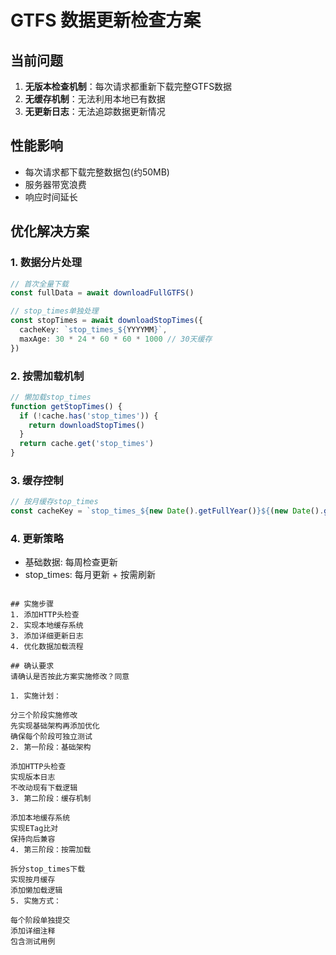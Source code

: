 # GTFS 数据更新检查方案

## 当前问题
1. **无版本检查机制**：每次请求都重新下载完整GTFS数据
2. **无缓存机制**：无法利用本地已有数据
3. **无更新日志**：无法追踪数据更新情况

## 性能影响
- 每次请求都下载完整数据包(约50MB)
- 服务器带宽浪费
- 响应时间延长

## 优化解决方案

### 1. 数据分片处理
```typescript
// 首次全量下载
const fullData = await downloadFullGTFS()

// stop_times单独处理
const stopTimes = await downloadStopTimes({
  cacheKey: `stop_times_${YYYYMM}`,
  maxAge: 30 * 24 * 60 * 60 * 1000 // 30天缓存
})
```

### 2. 按需加载机制
```typescript
// 懒加载stop_times
function getStopTimes() {
  if (!cache.has('stop_times')) {
    return downloadStopTimes()
  }
  return cache.get('stop_times')
}
```

### 3. 缓存控制
```typescript
// 按月缓存stop_times
const cacheKey = `stop_times_${new Date().getFullYear()}${(new Date().getMonth()+1).toString().padStart(2,'0')}`
```

### 4. 更新策略
- 基础数据: 每周检查更新
- stop_times: 每月更新 + 按需刷新
```

## 实施步骤
1. 添加HTTP头检查
2. 实现本地缓存系统
3. 添加详细更新日志
4. 优化数据加载流程

## 确认要求
请确认是否按此方案实施修改？同意

1. 实施计划：

分三个阶段实施修改
先实现基础架构再添加优化
确保每个阶段可独立测试
2. 第一阶段：基础架构

添加HTTP头检查
实现版本日志
不改动现有下载逻辑
3. 第二阶段：缓存机制

添加本地缓存系统
实现ETag比对
保持向后兼容
4. 第三阶段：按需加载

拆分stop_times下载
实现按月缓存
添加懒加载逻辑
5. 实施方式：

每个阶段单独提交
添加详细注释
包含测试用例